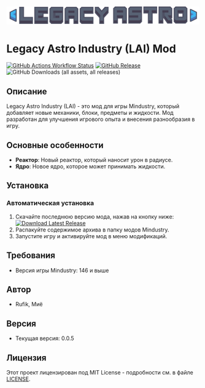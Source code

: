 # ![](core/res/sprites/ui/Legacy-Astro-logo.png)

# Legacy Astro Industry (LAI) Mod

[![GitHub Actions Workflow Status](https://img.shields.io/github/last-commit/nikito2223/LAI)](https://github.com/nikito2223/LAI/actions)
[![GitHub Release](https://img.shields.io/github/v/release/nikito2223/LAI?style=for-the-badge)](https://github.com/nikito2223/LAI/releases/latest)
![GitHub Downloads (all assets, all releases)](https://img.shields.io/github/downloads/nikito2223/LAI/total?style=for-the-badge)

## Описание
Legacy Astro Industry (LAI) - это мод для игры Mindustry, который добавляет новые механики, блоки, предметы и жидкости. Мод разработан для улучшения игрового опыта и внесения разнообразия в игру.

## Основные особенности
- **Реактор**: Новый реактор, который наносит урон в радиусе.
- **Ядро**: Новое ядро, которое может принимать жидкости.

## Установка

### Автоматическая установка
1. Скачайте последнюю версию мода, нажав на кнопку ниже:
   [![Download Latest Release](https://img.shields.io/github/downloads/nikito2223/LAI/latest/total)](https://github.com/nikito2223/LAI/releases/latest/download/LAI.zip)
2. Распакуйте содержимое архива в папку модов Mindustry.
3. Запустите игру и активируйте мод в меню модификаций.

## Требования
- Версия игры Mindustry: 146 и выше

## Автор
- Rufik, Миё

## Версия
- Текущая версия: 0.0.5

## Лицензия
Этот проект лицензирован под MIT License - подробности см. в файле [LICENSE](LICENSE).

